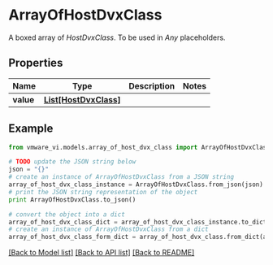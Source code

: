 # ArrayOfHostDvxClass

A boxed array of *HostDvxClass*. To be used in *Any* placeholders. 

## Properties
Name | Type | Description | Notes
------------ | ------------- | ------------- | -------------
**value** | [**List[HostDvxClass]**](HostDvxClass.md) |  | 

## Example

```python
from vmware_vi.models.array_of_host_dvx_class import ArrayOfHostDvxClass

# TODO update the JSON string below
json = "{}"
# create an instance of ArrayOfHostDvxClass from a JSON string
array_of_host_dvx_class_instance = ArrayOfHostDvxClass.from_json(json)
# print the JSON string representation of the object
print ArrayOfHostDvxClass.to_json()

# convert the object into a dict
array_of_host_dvx_class_dict = array_of_host_dvx_class_instance.to_dict()
# create an instance of ArrayOfHostDvxClass from a dict
array_of_host_dvx_class_form_dict = array_of_host_dvx_class.from_dict(array_of_host_dvx_class_dict)
```
[[Back to Model list]](../README.md#documentation-for-models) [[Back to API list]](../README.md#documentation-for-api-endpoints) [[Back to README]](../README.md)


